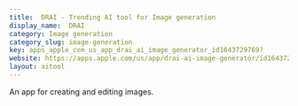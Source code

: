 ```yaml
---
title:  DRAI - Trending AI tool for Image generation
display_name:  DRAI
category: Image generation
category_slug: image-generation
key: apps_apple_com_us_app_drai_ai_image_generator_id1643729769?
website: https://apps.apple.com/us/app/drai-ai-image-generator/id1643729769?platform=iphone
layout: aitool
---
```


An app for creating and editing images.
